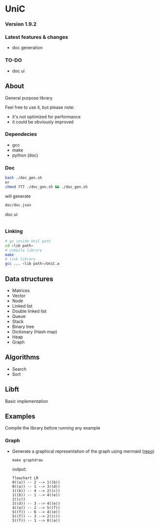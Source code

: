# UniC

### Version 1.9.2

### Latest features & changes

- doc generation

### TO-DO

- doc ui

## About

General purpose library

Feel free to use it, but please note:

- it's not optimized for performance
- it could be obviously improved

### Dependecies

- gcc
- make
- python (doc)

### Doc

```sh
bash ./doc_gen.sh
or
chmod 777 ./doc_gen.sh && ./doc_gen.sh
```
will generate
```sh
doc/doc.json
```
doc ui
```sh
```

### Linking

```sh
# go inside UniC path
cd <lib path>
# compile library
make
# link library
gcc ... <lib path>/UniC.a
```

## Data structures

- Matrices
- Vector
- Node
- Linked list
- Double linked list
- Queue
- Stack
- Binary tree
- Dictionary (Hash map)
- Heap
- Graph

## Algorithms

- Search
- Sort

## Libft

Basic implementation

## Examples

Compile the library before running any example

### Graph

- Generate a graphical representation of the graph using mermaid ([repo](https://github.com/mermaid-js/mermaid))

	```make
	make graphdraw
	```
	output:
	```mermaid
	flowchart LR
	0((a)) -- 2 --> 1((b))
	0((a)) -- 1 --> 3((d))
	1((b)) -- 4 --> 2((c))
	1((b)) -- 1 --> 4((e))
	2((c))
	3((d)) -- 3 --> 4((e))
	4((e)) -- 2 --> 5((f))
	5((f)) -- 6 --> 4((e))
	5((f)) -- 3 --> 2((c))
	5((f)) -- 1 --> 0((a))
	```

